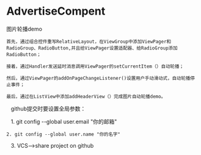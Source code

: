 # AdvertiseCompent
图片轮播demo

    首先，通过组合控件重写RelativeLayout，在ViewGroup中添加ViewPager和RadioGroup、RadioButton,并且给ViewPager设置适配器、给RadioGroup添加RadioButton；
    
    接着，通过Handler发送延时消息调用ViewPager的setCurrentItem（）自动轮播；
    
    然后，通过ViewPager的addOnPageChangeListener()设置用户手动滑动式，自动轮播停止事件；
    
    最后，通过在ListView中添加addHeaderView（）完成图片自动轮播demo。
    



    github提交时要设置全局参数：
    
    1. git config --global user.email "你的邮箱"
    
    2. git config --global user.name "你的名字"
    
    3. VCS-->share project on github
